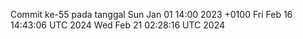 Commit ke-55 pada tanggal Sun Jan 01 14:00 2023 +0100
Fri Feb 16 14:43:06 UTC 2024
Wed Feb 21 02:28:16 UTC 2024
